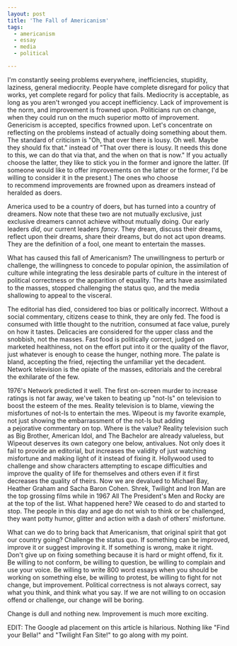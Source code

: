 ```yaml
---
layout: post
title: 'The Fall of Americanism'
tags:
  - americanism
  - essay
  - media
  - political

---
```


I'm constantly seeing problems everywhere, inefficiencies, stupidity, laziness, general mediocrity. People have complete disregard for policy that works, yet complete regard for policy that fails. Mediocrity is acceptable, as long as you aren't wronged you accept inefficiency. Lack of improvement is the norm, and improvement is frowned upon. Politicians run on change, when they could run on the much superior motto of improvement. Genericism is accepted, specifics frowned upon. Let's concentrate on reflecting on the problems instead of actually doing something about them. The standard of criticism is "Oh, that over there is lousy. Oh well. Maybe they should fix that." instead of "That over there is lousy. It needs this done to this, we can do that via that, and the when on that is now." If you actually choose the latter, they like to stick you in the former and ignore the latter. (If someone would like to offer improvements on the latter or the former, I'd be willing to consider it in the present.) The ones who choose to recommend improvements are frowned upon as dreamers instead of heralded as doers.

America used to be a country of doers, but has turned into a country of dreamers. Now note that these two are not mutually exclusive, just exclusive dreamers cannot achieve without mutually doing. Our early leaders <em>did</em>, our current leaders <em>fancy</em>. They dream, discuss their dreams, reflect upon their dreams, share their dreams, but do not act upon dreams. They are the definition of a fool, one meant to entertain the masses.

What has caused this fall of Americanism? The unwillingness to perturb or challenge, the willingness to concede to popular opinion, the assimilation of culture while integrating the less desirable parts of culture in the interest of political correctness or the apparition of equality. The arts have assimilated to the masses, stopped challenging the status quo, and the media shallowing to appeal to the visceral.

The editorial has died, considered too bias or politically incorrect. Without a social commentary, citizens cease to think, they are only fed. The food is consumed with little thought to the nutrition, consumed at face value, purely on how it tastes. Delicacies are considered for the upper class and the snobbish, not the masses. Fast food is politically correct, judged on marketed healthiness, not on the effort put into it or the quality of the flavor, just whatever is enough to cease the hunger, nothing more. The palate is bland, accepting the fried, rejecting the unfamiliar yet the decadent. Network television is the opiate of the masses, editorials and the cerebral the exhilarate of the few.

1976's Network predicted it well. The first on-screen murder to increase ratings is not far away, we've taken to beating up "not-Is" on television to boost the esteem of the mes. Reality television is to blame, viewing the misfortunes of not-Is to entertain the mes. Wipeout is my favorite example, not just showing the embarrassment of the not-Is but adding a pejorative commentary on top. Where is the value? Reality television such as Big Brother, American Idol, and The Bachelor are already valueless, but Wipeout deserves its own category one below, antivalues. Not only does it fail to provide an editorial, but increases the validity of just watching misfortune and making light of it instead of fixing it. Hollywood used to challenge and show characters attempting to escape difficulties and improve the quality of life for themselves and others even if it first decreases the quality of theirs. Now we are devalued to Michael Bay, Heather Graham and Sacha Baron Cohen. Shrek, Twilight and Iron Man are the top grossing films while in 1967 All The President's Men and Rocky are at the top of the list. What happened here? We ceased to do and started to stop. The people in this day and age do not wish to think or be challenged, they want potty humor, glitter and action with a dash of others' misfortune.

What can we do to bring back that Americanism, that original spirit that got our country going? Challenge the status quo. If something can be improved, improve it or suggest improving it. If something is wrong, make it right. Don't give up on fixing something because it is hard or might offend, fix it. Be willing to not conform, be willing to question, be willing to complain and use your voice. Be willing to write 800 word essays when you should be working on something else, be willing to protest, be willing to fight for not change, but improvement. Political correctness is not always correct, say what you think, and think what you say. If we are not willing to on occasion offend or challenge, our change will be boring.

Change is dull and nothing new. Improvement is much more exciting.

EDIT: The Google ad placement on this article is hilarious. Nothing like "Find your Bella!" and "Twilight Fan Site!" to go along with my point.
